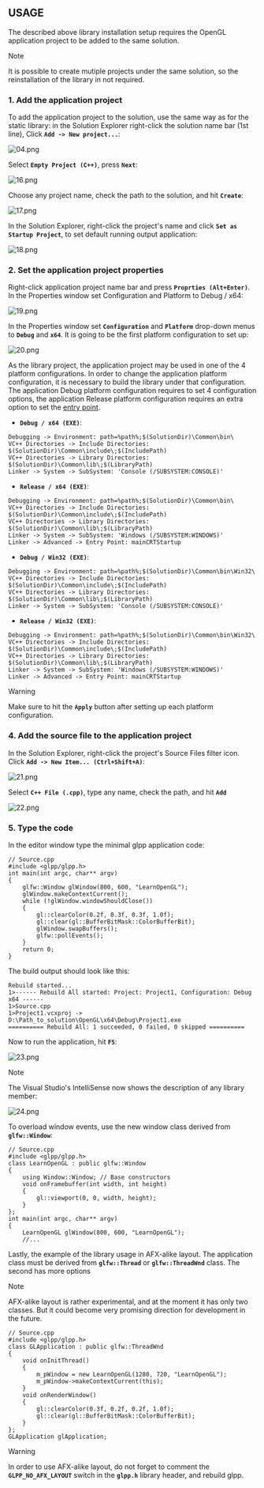 ## USAGE
The described above library installation setup requires the OpenGL application project to be added to the same solution.

> [!NOTE]
> It is possible to create mutiple projects under the same solution, so the reinstallation of the library in not required.

### 1. Add the application project
To add the application project to the solution, use the same way as for the static library: in the Solution Explorer right-click the solution name bar (1st line), Click **`Add -> New project...`**:

![04.png](04.png)

Select **`Empty Project (C++)`**, press **`Next`**:

![16.png](16.png)

Choose any project name, check the path to the solution, and hit **`Create`**:

![17.png](17.png)

In the Solution Explorer, right-click the project's name and click **`Set as Startup Project`**, to set default running output application:

![18.png](18.png)

### 2. Set the application project properties
Right-click application project name bar and press **`Proprties (Alt+Enter)`**. In the Properties window set Configuration and Platform to Debug / x64:

![19.png](19.png)

In the Properties window set **`Configuration`** and **`Platform`** drop-down menus to **`Debug`** and **`x64`**. It is going to be the first platform configuration to set up:

![20.png](20.png)

As the library project, the application project may be used in one of the 4 platform configurations. In order to change the application platform configuration, it is necessary to build the library under that configuration. The application Debug platform configuration requires to set 4 configuration options, the application Release platform configuration requires an extra option to set the [entry point](https://learn.microsoft.com/en-us/cpp/build/reference/entry-entry-point-symbol).

- **`Debug / x64 (EXE)`**:
```
Debugging -> Environment: path=%path%;$(SolutionDir)\Common\bin\
VC++ Directories -> Include Directories: $(SolutionDir)\Common\include\;$(IncludePath)
VC++ Directories -> Library Directories: $(SolutionDir)\Common\lib\;$(LibraryPath)
Linker -> System -> SubSystem: 'Console (/SUBSYSTEM:CONSOLE)'
```
- **`Release / x64 (EXE)`**:
```
Debugging -> Environment: path=%path%;$(SolutionDir)\Common\bin\
VC++ Directories -> Include Directories: $(SolutionDir)\Common\include\;$(IncludePath)
VC++ Directories -> Library Directories: $(SolutionDir)\Common\lib\;$(LibraryPath)
Linker -> System -> SubSystem: 'Windows (/SUBSYSTEM:WINDOWS)'
Linker -> Advanced -> Entry Point: mainCRTStartup
```
- **`Debug / Win32 (EXE)`**:
```
Debugging -> Environment: path=%path%;$(SolutionDir)\Common\bin\Win32\
VC++ Directories -> Include Directories: $(SolutionDir)\Common\include\;$(IncludePath)
VC++ Directories -> Library Directories: $(SolutionDir)\Common\lib\;$(LibraryPath)
Linker -> System -> SubSystem: 'Console (/SUBSYSTEM:CONSOLE)'
```
- **`Release / Win32 (EXE)`**:
```
Debugging -> Environment: path=%path%;$(SolutionDir)\Common\bin\Win32\
VC++ Directories -> Include Directories: $(SolutionDir)\Common\include\;$(IncludePath)
VC++ Directories -> Library Directories: $(SolutionDir)\Common\lib\;$(LibraryPath)
Linker -> System -> SubSystem: 'Windows (/SUBSYSTEM:WINDOWS)'
Linker -> Advanced -> Entry Point: mainCRTStartup
```

> [!WARNING]
> Make sure to hit the **`Apply`** button after setting up each platform configuration.

### 4. Add the source file to the application project
In the Solution Explorer, right-click the project's Source Files filter icon. Click **`Add -> New Item... (Ctrl+Shift+A)`**:

![21.png](21.png)

Select **`C++ File (.cpp)`**, type any name, check the path, and hit **`Add`**

![22.png](22.png)

### 5. Type the code
In the editor window type the minimal glpp application code:
```
// Source.cpp
#include <glpp/glpp.h>
int main(int argc, char** argv)
{
	glfw::Window glWindow(800, 600, "LearnOpenGL");
	glWindow.makeContextCurrent();
	while (!glWindow.windowShouldClose())
	{
		gl::clearColor(0.2f, 0.3f, 0.3f, 1.0f);
		gl::clear(gl::BufferBitMask::ColorBufferBit);
		glWindow.swapBuffers();
		glfw::pollEvents();
	}
	return 0;
}
```
The build output should look like this:
```
Rebuild started...
1>------ Rebuild All started: Project: Project1, Configuration: Debug x64 ------
1>Source.cpp
1>Project1.vcxproj -> D:\Path_to_solution\OpenGL\x64\Debug\Project1.exe
========== Rebuild All: 1 succeeded, 0 failed, 0 skipped ==========
```
Now to run the application, hit **`F5`**:

![23.png](23.png)

> [!NOTE]
> The Visual Studio's IntelliSense now shows the description of any library member:

![24.png](24.png)

To overload window events, use the new window class derived from **`glfw::Window`**:
```
// Source.cpp
#include <glpp/glpp.h>
class LearnOpenGL : public glfw::Window
{
	using Window::Window; // Base constructors
	void onFramebuffer(int width, int height)
	{
		gl::viewport(0, 0, width, height);
	}
};
int main(int argc, char** argv)
{
	LearnOpenGL glWindow(800, 600, "LearnOpenGL");
	//...
```
Lastly, the example of the library usage in AFX-alike layout. The application class must be derived from **`glfw::Thread`** or **`glfw::ThreadWnd`** class. The second has more options

> [!NOTE]
> AFX-alike layout is rather experimental, and at the moment it has only two classes. But it could become very promising direction for development in the future.

```
// Source.cpp
#include <glpp/glpp.h>
class GLApplication : public glfw::ThreadWnd
{
	void onInitThread()
	{
		m_pWindow = new LearnOpenGL(1280, 720, "LearnOpenGL");
		m_pWindow->makeContextCurrent(this);
	}
	void onRenderWindow()
	{
		gl::clearColor(0.3f, 0.2f, 0.2f, 1.0f);
		gl::clear(gl::BufferBitMask::ColorBufferBit);
	}
};
GLApplication glApplication;
```

> [!WARNING]
> In order to use AFX-alike layout, do not forget to comment the **`GLPP_NO_AFX_LAYOUT`** switch in the **`glpp.h`** library header, and rebuild glpp.

